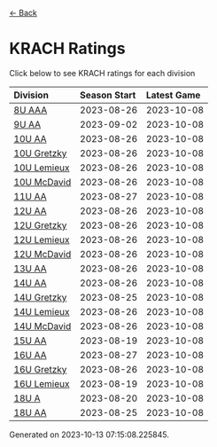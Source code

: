 [<- Back](../readme.md)
# KRACH Ratings
Click below to see KRACH ratings for each division

| Division | Season Start | Latest Game |
| :-- | :-- | :-- |
| [8U AAA](8U-AAA-ratings.md) | 2023-08-26 | 2023-10-08 |
| [9U AA](9U-AA-ratings.md) | 2023-09-02 | 2023-10-08 |
| [10U AA](10U-AA-ratings.md) | 2023-08-26 | 2023-10-08 |
| [10U Gretzky](10U-Gretzky-ratings.md) | 2023-08-26 | 2023-10-08 |
| [10U Lemieux](10U-Lemieux-ratings.md) | 2023-08-26 | 2023-10-08 |
| [10U McDavid](10U-McDavid-ratings.md) | 2023-08-26 | 2023-10-08 |
| [11U AA](11U-AA-ratings.md) | 2023-08-27 | 2023-10-08 |
| [12U AA](12U-AA-ratings.md) | 2023-08-26 | 2023-10-08 |
| [12U Gretzky](12U-Gretzky-ratings.md) | 2023-08-26 | 2023-10-08 |
| [12U Lemieux](12U-Lemieux-ratings.md) | 2023-08-26 | 2023-10-08 |
| [12U McDavid](12U-McDavid-ratings.md) | 2023-08-26 | 2023-10-08 |
| [13U AA](13U-AA-ratings.md) | 2023-08-26 | 2023-10-08 |
| [14U AA](14U-AA-ratings.md) | 2023-08-26 | 2023-10-08 |
| [14U Gretzky](14U-Gretzky-ratings.md) | 2023-08-25 | 2023-10-08 |
| [14U Lemieux](14U-Lemieux-ratings.md) | 2023-08-26 | 2023-10-08 |
| [14U McDavid](14U-McDavid-ratings.md) | 2023-08-26 | 2023-10-08 |
| [15U AA](15U-AA-ratings.md) | 2023-08-19 | 2023-10-08 |
| [16U AA](16U-AA-ratings.md) | 2023-08-27 | 2023-10-08 |
| [16U Gretzky](16U-Gretzky-ratings.md) | 2023-08-26 | 2023-10-08 |
| [16U Lemieux](16U-Lemieux-ratings.md) | 2023-08-19 | 2023-10-08 |
| [18U A](18U-A-ratings.md) | 2023-08-20 | 2023-10-08 |
| [18U AA](18U-AA-ratings.md) | 2023-08-25 | 2023-10-08 |

Generated on 2023-10-13 07:15:08.225845.
